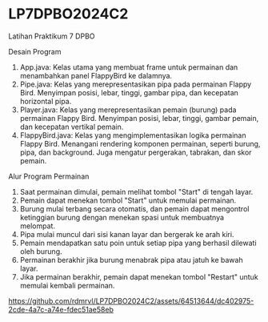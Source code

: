 # LP7DPBO2024C2
Latihan Praktikum 7 DPBO

Desain Program
  1. App.java: Kelas utama yang membuat frame untuk permainan dan menambahkan panel FlappyBird ke dalamnya.
  2. Pipe.java: Kelas yang merepresentasikan pipa pada permainan Flappy Bird. Menyimpan posisi, lebar, tinggi, gambar pipa, dan kecepatan horizontal pipa.
  3. Player.java: Kelas yang merepresentasikan pemain (burung) pada permainan Flappy Bird. Menyimpan posisi, lebar, tinggi, gambar pemain, dan kecepatan vertikal pemain.
  4. FlappyBird.java: Kelas yang mengimplementasikan logika permainan Flappy Bird. Menangani rendering komponen permainan, seperti burung, pipa, dan background. Juga mengatur pergerakan, tabrakan, dan skor pemain.

Alur Program Permainan
  1. Saat permainan dimulai, pemain melihat tombol "Start" di tengah layar.
  2. Pemain dapat menekan tombol "Start" untuk memulai permainan.
  3. Burung mulai terbang secara otomatis, dan pemain dapat mengontrol ketinggian burung dengan menekan spasi untuk membuatnya melompat.
  4. Pipa mulai muncul dari sisi kanan layar dan bergerak ke arah kiri.
  5. Pemain mendapatkan satu poin untuk setiap pipa yang berhasil dilewati oleh burung.
  6. Permainan berakhir jika burung menabrak pipa atau jatuh ke bawah layar.
  7. Jika permainan berakhir, pemain dapat menekan tombol "Restart" untuk memulai kembali permainan.


https://github.com/rdmrvl/LP7DPBO2024C2/assets/64513644/dc402975-2cde-4a7c-a74e-fdec51ae58eb


